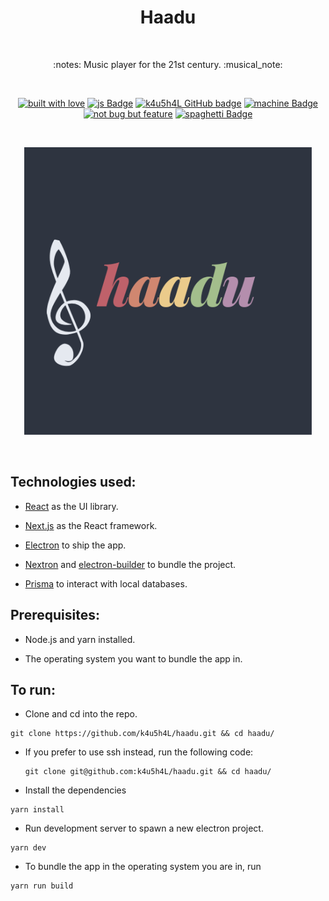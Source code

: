 <h1 align="center">Haadu</h1></br>

<p align="center">
:notes:  Music player for the 21st century. :musical_note:
</p>
<br>

<p align="center">
  <a href="#"><img alt="built with love" src="https://forthebadge.com/images/badges/built-with-love.svg"/></a>
  <a href="#"><img alt="js Badge" src="https://forthebadge.com/images/badges/made-with-typescript.svg"/></a>
  <a href="https://github.com/k4u5h4L"><img alt="k4u5h4L GitHub badge" height="37" src="https://badgen.net/badge/GitHub/k4u5h4L?icon=github&color=24292e"/></a>
  <a href="#"><img alt="machine Badge" height="37" src="https://forthebadge.com/images/badges/works-on-my-machine.svg"/></a>
  <a href="#"><img alt="not bug but feature" height="37" src="https://forthebadge.com/images/badges/not-a-bug-a-feature.svg"/></a>
  <a href="#"><img alt="spaghetti Badge" src="https://forthebadge.com/images/badges/contains-tasty-spaghetti-code.svg"/></a>
</p>

<br>
<p align="center">
<img width="460px" src="assets/logo.png" alt="haadu logo"></img>
</p><br>

## Technologies used:

-   [React](https://reactjs.org/) as the UI library.

-   [Next.js](https://nextjs.org/) as the React framework.

-   [Electron](https://www.electronjs.org/) to ship the app.

-   [Nextron](https://github.com/saltyshiomix/nextron) and [electron-builder](https://www.electron.build/) to bundle the project.

-   [Prisma](https://www.prisma.io/) to interact with local databases.

## Prerequisites:

-   Node.js and yarn installed.

-   The operating system you want to bundle the app in.

## To run:

-   Clone and cd into the repo.

```
git clone https://github.com/k4u5h4L/haadu.git && cd haadu/
```

-    If you prefer to use ssh instead, run the following code:

      ```
      git clone git@github.com:k4u5h4L/haadu.git && cd haadu/
      ```

-   Install the dependencies

```
yarn install
```

-   Run development server to spawn a new electron project.

```
yarn dev
```

-   To bundle the app in the operating system you are in, run

```
yarn run build
```
